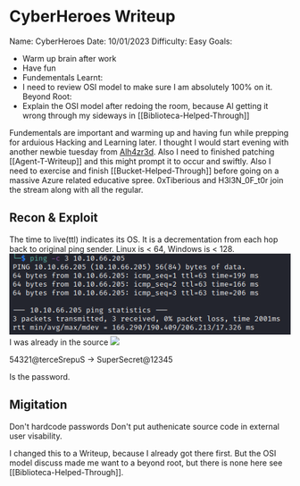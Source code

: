 # CyberHeroes Writeup

Name: CyberHeroes
Date:  10/01/2023
Difficulty:  Easy
Goals:  
- Warm up brain after work
- Have fun
- Fundementals
Learnt:
- I need to review OSI model to make sure I am absolutely 100% on it. 
Beyond Root:
- Explain the OSI model after redoing the room, because Al getting it wrong through my sideways in [[Biblioteca-Helped-Through]] 

Fundementals are important and warming up and having fun while prepping for arduious Hacking and Learning later. I thought I would start evening with another newbie tuesday from [Alh4zr3d](https://www.youtube.com/watch?v=Uz4iv7kHxpI). Also I need to finished patching [[Agent-T-Writeup]] and this might prompt it to occur and swiftly. Also I need to exercise and finish [[Bucket-Helped-Through]] before going on a massive Azure related educative spree. 0xTiberious and H3l3N_0F_t0r join the stream along with all the regular.

## Recon & Exploit

The time to live(ttl) indicates its OS. It is a decrementation from each hop back to original ping sender. Linux is < 64, Windows is < 128.
![ping](TryHackMe/Markdown/CyberHeroes/Screenshots/ping.png)
I was already in the source 
![](functionauthenicate.png)

54321@terceSrepuS -> SuperSecret@12345

Is the password.

## Migitation

Don't hardcode passwords
Don't put authenicate source code in external user visability.
      
I changed this to a Writeup, because I already got there first. But the OSI model discuss made me want to a beyond root, but there is none here see [[Biblioteca-Helped-Through]].
